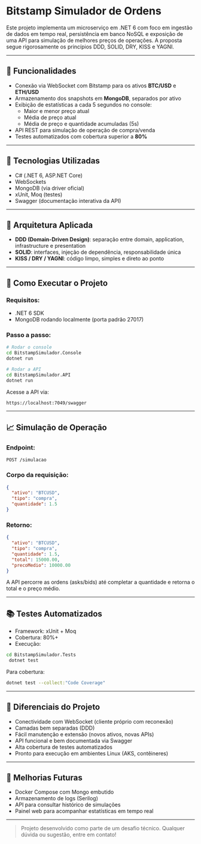 # Bitstamp Simulador de Ordens

Este projeto implementa um microserviço em .NET 6 com foco em ingestão de dados em tempo real, persistência em banco NoSQL e exposição de uma API para simulação de melhores preços de operações. A proposta segue rigorosamente os princípios DDD, SOLID, DRY, KISS e YAGNI.

---

## 🚀 Funcionalidades

- Conexão via WebSocket com Bitstamp para os ativos **BTC/USD** e **ETH/USD**
- Armazenamento dos snapshots em **MongoDB**, separados por ativo
- Exibição de estatísticas a cada 5 segundos no console:
  - Maior e menor preço atual
  - Média de preço atual
  - Média de preço e quantidade acumuladas (5s)
- API REST para simulação de operação de compra/venda
- Testes automatizados com cobertura superior a **80%**

---

## 🧰 Tecnologias Utilizadas

- C# (.NET 6, ASP.NET Core)
- WebSockets
- MongoDB (via driver oficial)
- xUnit, Moq (testes)
- Swagger (documentação interativa da API)

---

## 📆 Arquitetura Aplicada

- **DDD (Domain-Driven Design)**: separação entre domain, application, infrastructure e presentation
- **SOLID**: interfaces, injeção de dependência, responsabilidade única
- **KISS / DRY / YAGNI**: código limpo, simples e direto ao ponto

---

## 💼 Como Executar o Projeto

### Requisitos:
- .NET 6 SDK
- MongoDB rodando localmente (porta padrão 27017)

### Passo a passo:

```bash
# Rodar o console
cd BitstampSimulador.Console
dotnet run

# Rodar a API
cd BitstampSimulador.API
dotnet run
```

Acesse a API via:
```
https://localhost:7049/swagger
```

---

## 📈 Simulação de Operação

### Endpoint:
```http
POST /simulacao
```

### Corpo da requisição:
```json
{
  "ativo": "BTCUSD",
  "tipo": "compra",
  "quantidade": 1.5
}
```

### Retorno:
```json
{
  "ativo": "BTCUSD",
  "tipo": "compra",
  "quantidade": 1.5,
  "total": 15000.00,
  "precoMedio": 10000.00
}
```

A API percorre as ordens (asks/bids) até completar a quantidade e retorna o total e o preço médio.

---

## 📚 Testes Automatizados

- Framework: xUnit + Moq
- Cobertura: 80%+
- Execução:

```bash
cd BitstampSimulador.Tests
 dotnet test
```

Para cobertura:
```bash
dotnet test --collect:"Code Coverage"
```

---

## 📄 Diferenciais do Projeto

- Conectividade com WebSocket (cliente próprio com reconexão)
- Camadas bem separadas (DDD)
- Fácil manutenção e extensão (novos ativos, novas APIs)
- API funcional e bem documentada via Swagger
- Alta cobertura de testes automatizados
- Pronto para execução em ambientes Linux (AKS, contêineres)

---

## 🚧 Melhorias Futuras

- Docker Compose com Mongo embutido
- Armazenamento de logs (Serilog)
- API para consultar histórico de simulações
- Painel web para acompanhar estatísticas em tempo real

---

> Projeto desenvolvido como parte de um desafio técnico. Qualquer dúvida ou sugestão, entre em contato!

